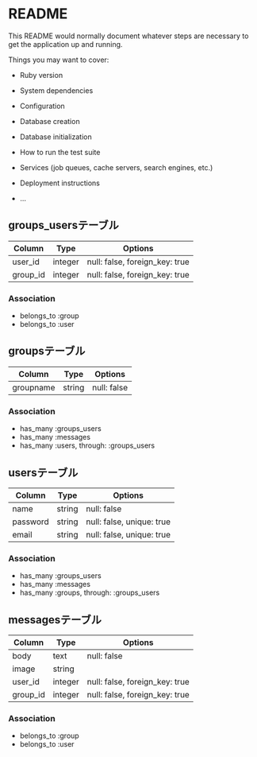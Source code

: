 # README

This README would normally document whatever steps are necessary to get the
application up and running.

Things you may want to cover:

* Ruby version

* System dependencies

* Configuration

* Database creation

* Database initialization

* How to run the test suite

* Services (job queues, cache servers, search engines, etc.)

* Deployment instructions

* ...


## groups_usersテーブル

|Column|Type|Options|
|------|----|-------|
|user_id|integer|null: false, foreign_key: true|
|group_id|integer|null: false, foreign_key: true|

### Association
- belongs_to :group
- belongs_to :user



## groupsテーブル

|Column|Type|Options|
|------|----|-------|
|groupname|string|null: false|


### Association
- has_many :groups_users
- has_many :messages
- has_many :users, through: :groups_users


## usersテーブル

|Column|Type|Options|
|------|----|-------|
|name|string|null: false|
|password|string|null: false, unique: true|
|email|string|null: false, unique: true|


### Association
- has_many :groups_users
- has_many :messages
- has_many :groups, through: :groups_users


## messagesテーブル

|Column|Type|Options|
|------|----|-------|
|body|text|null: false|
|image|string||
|user_id|integer|null: false, foreign_key: true|
|group_id|integer|null: false, foreign_key: true|

### Association
- belongs_to :group
- belongs_to :user
